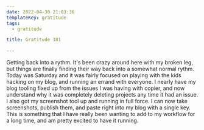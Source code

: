 ```yaml
---
date: 2022-04-30 21:03:36
templateKey: gratitude
tags:
  - gratitude

title: Gratitude 181

---
```


Getting back into a rythm.  It's been crazy around here with my broken leg, but
things are finally finding their way back into a somewhat normal rythm.  Today
was Saturday and it was fairly focused on playing with the kids hacking on my
blog, and running an errand with everyone.  I nearly have my blog tooling fixed
up from the issues I was having with copier, and now understand why it was
completely deleting projects any time it had an issue.  I also got my
screenshot tool up and running in full force.  I can now take screenshots,
publish them, and paste right into my blog with a single key.  This is
something that I have really been wanting to add to my workflow for a long
time, and am pretty excited to have it running.
